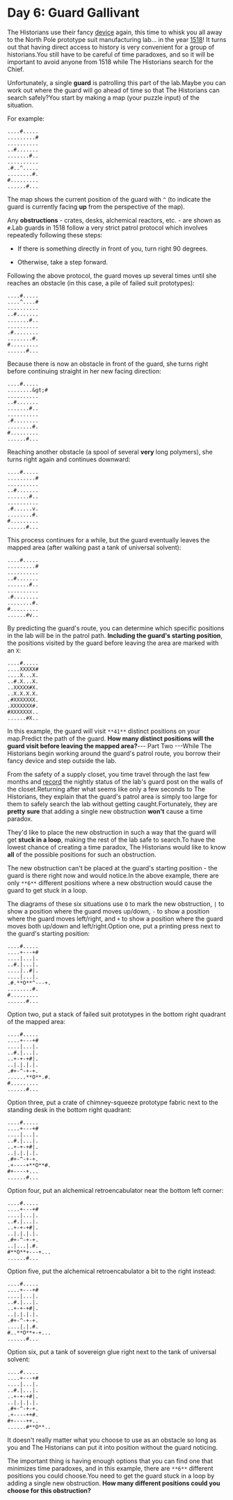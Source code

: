 # Day 6: Guard Gallivant 

The Historians use their fancy [device](4) again, this time to whisk you all away to the North Pole prototype suit manufacturing lab... in the year [1518](/2018/day/5)! It turns out that having direct access to history is very convenient for a group of historians.You still have to be careful of time paradoxes, and so it will be important to avoid anyone from 1518 while The Historians search for the Chief.

Unfortunately, a single **guard** is patrolling this part of the lab.Maybe you can work out where the guard will go ahead of time so that The Historians can search safely?You start by making a map (your puzzle input) of the situation.

For example:
```
....#.....
.........#
..........
..#.......
.......#..
..........
.#..^.....
........#.
#.........
......#...
```
The map shows the current position of the guard with `^` (to indicate the guard is currently facing **up** from the perspective of the map).

Any **obstructions** - crates, desks, alchemical reactors, etc. - are shown as `#`.Lab guards in 1518 follow a very strict patrol protocol which involves repeatedly following these steps:
- If there is something directly in front of you, turn right 90 degrees.

- Otherwise, take a step forward.

Following the above protocol, the guard moves up several times until she reaches an obstacle (in this case, a pile of failed suit prototypes):
```
....#.....
....^....#
..........
..#.......
.......#..
..........
.#........
........#.
#.........
......#...
```
Because there is now an obstacle in front of the guard, she turns right before continuing straight in her new facing direction:
```
....#.....
........&gt;#
..........
..#.......
.......#..
..........
.#........
........#.
#.........
......#...
```
Reaching another obstacle (a spool of several **very** long polymers), she turns right again and continues downward:
```
....#.....
.........#
..........
..#.......
.......#..
..........
.#......v.
........#.
#.........
......#...
```
This process continues for a while, but the guard eventually leaves the mapped area (after walking past a tank of universal solvent):
```
....#.....
.........#
..........
..#.......
.......#..
..........
.#........
........#.
#.........
......#v..
```
By predicting the guard's route, you can determine which specific positions in the lab will be in the patrol path. **Including the guard's starting position**, the positions visited by the guard before leaving the area are marked with an `X`:
```
....#.....
....XXXXX#
....X...X.
..#.X...X.
..XXXXX#X.
..X.X.X.X.
.#XXXXXXX.
.XXXXXXX#.
#XXXXXXX..
......#X..
```
In this example, the guard will visit `**41**` distinct positions on your map.Predict the path of the guard. **How many distinct positions will the guard visit before leaving the mapped area?**--- Part Two ---While The Historians begin working around the guard's patrol route, you borrow their fancy device and step outside the lab.

From the safety of a supply closet, you time travel through the last few months and [record](/2018/day/4) the nightly status of the lab's guard post on the walls of the closet.Returning after what seems like only a few seconds to The Historians, they explain that the guard's patrol area is simply too large for them to safely search the lab without getting caught.Fortunately, they are **pretty sure** that adding a single new obstruction **won't** cause a time paradox.

They'd like to place the new obstruction in such a way that the guard will get <span title="This vulnerability was later fixed by having the guard always turn left instead.">**stuck in a loop**</span>, making the rest of the lab safe to search.To have the lowest chance of creating a time paradox, The Historians would like to know **all** of the possible positions for such an obstruction.

The new obstruction can't be placed at the guard's starting position - the guard is there right now and would notice.In the above example, there are only `**6**` different positions where a new obstruction would cause the guard to get stuck in a loop.

The diagrams of these six situations use `O` to mark the new obstruction, `|` to show a position where the guard moves up/down, `-` to show a position where the guard moves left/right, and `+` to show a position where the guard moves both up/down and left/right.Option one, put a printing press next to the guard's starting position:
```
....#.....
....+---+#
....|...|.
..#.|...|.
....|..#|.
....|...|.
.#.**O**^---+.
........#.
#.........
......#...
```
Option two, put a stack of failed suit prototypes in the bottom right quadrant of the mapped area:

```
....#.....
....+---+#
....|...|.
..#.|...|.
..+-+-+#|.
..|.|.|.|.
.#+-^-+-+.
......**O**.#.
#.........
......#...
```
Option three, put a crate of chimney-squeeze prototype fabric next to the standing desk in the bottom right quadrant:
```
....#.....
....+---+#
....|...|.
..#.|...|.
..+-+-+#|.
..|.|.|.|.
.#+-^-+-+.
.+----+**O**#.
#+----+...
......#...
```
Option four, put an alchemical retroencabulator near the bottom left corner:
```
....#.....
....+---+#
....|...|.
..#.|...|.
..+-+-+#|.
..|.|.|.|.
.#+-^-+-+.
..|...|.#.
#**O**+---+...
......#...
```
Option five, put the alchemical retroencabulator a bit to the right instead:
```
....#.....
....+---+#
....|...|.
..#.|...|.
..+-+-+#|.
..|.|.|.|.
.#+-^-+-+.
....|.|.#.
#..**O**+-+...
......#...
```
Option six, put a tank of sovereign glue right next to the tank of universal solvent:
```
....#.....
....+---+#
....|...|.
..#.|...|.
..+-+-+#|.
..|.|.|.|.
.#+-^-+-+.
.+----++#.
#+----++..
......#**O**..
```
It doesn't really matter what you choose to use as an obstacle so long as you and The Historians can put it into position without the guard noticing.

The important thing is having enough options that you can find one that minimizes time paradoxes, and in this example, there are `**6**` different positions you could choose.You need to get the guard stuck in a loop by adding a single new obstruction. **How many different positions could you choose for this obstruction?**